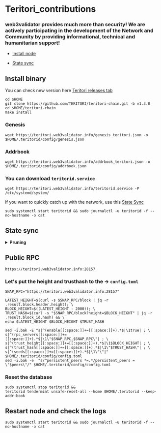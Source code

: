 # Teritori_contributions

### web3validator provides much more than security! We are actively participating in the development of the Network and Community by providing informational, technical and humanitarian support!


* [Install node](https://github.com/web3validator/Teritori_contributions#install-binary)
<!-- * [Create RPC]() -->
* [State sync](https://github.com/web3validator/Teritori_contributions#state-sync)


## Install binary

You can check new version here [Teritori releases tab](https://github.com/TERITORI/teritori-chain/releases)
```
cd $HOME
git clone https://github.com/TERITORI/teritori-chain.git -b v1.3.0
cd $HOME/teritori-chain
make install

```
### Genesis
```
wget https://teritori.web3validator.info/genesis_teritori.json -o $HOME/.teritorid/config/genesis.json

```
### Addrbook
```
wget https://teritori.web3validator.info/addrbook_teritori.json -o $HOME/.teritorid/config/addrbook.json

```
### You can download  `teritorid.service`
```
wget https://teritori.web3validator.info/teritorid.service -P /etc/systemd/system/

```
If you want to quickly catch up with the network, use this [State Sync](https://github.com/MaxMavaIll/Guide_Web_Teritori#state-sync)
```
sudo systemctl start teritorid && sudo journalctl -u teritorid -f --no-hostname -o cat
```



## State sync

<details >
  <summary><b>Pruning</b></summary>
  
  ```
  pruning = "default"
  
  pruning-keep-recent = "0"
  pruning-keep-every = "0"
  pruning-interval = "0"
  ```
  
</details>

## Public RPC 
  ```
  https://teritori.web3validator.info:28157
 
  ```
  
  ### Let's put the height and trusthash to the -> `config.toml`
  ```
  SNAP_RPC="https://teritori.web3validator.info:28157"

  LATEST_HEIGHT=$(curl -s $SNAP_RPC/block | jq -r .result.block.header.height); \
  BLOCK_HEIGHT=$((LATEST_HEIGHT - 2000)); \
  TRUST_HASH=$(curl -s "$SNAP_RPC/block?height=$BLOCK_HEIGHT" | jq -r .result.block_id.hash) && \
  echo $LATEST_HEIGHT $BLOCK_HEIGHT $TRUST_HASH

  sed -i.bak -E "s|^(enable[[:space:]]+=[[:space:]]+).*$|\1true| ; \
  s|^(rpc_servers[[:space:]]+=[[:space:]]+).*$|\1\"$SNAP_RPC,$SNAP_RPC\"| ; \
  s|^(trust_height[[:space:]]+=[[:space:]]+).*$|\1$BLOCK_HEIGHT| ; \
  s|^(trust_hash[[:space:]]+=[[:space:]]+).*$|\1\"$TRUST_HASH\"| ; \
  s|^(seeds[[:space:]]+=[[:space:]]+).*$|\1\"\"|" $HOME/.teritorid/config/config.toml
  sed -i.bak -e  "s/^persistent_peers *=.*/persistent_peers = \"$peers\"/" $HOME/.teritorid/config/config.toml

  ```
  ### Reset the database 
  ```
  sudo systemctl stop teritorid && 
  teritorid tendermint unsafe-reset-all --home $HOME/.teritorid --keep-addr-book
  
  ```
  ## Restart node and check the logs
  ```
  sudo systemctl start teritorid && sudo journalctl -u teritorid -f --no-hostname -o cat
  ```


